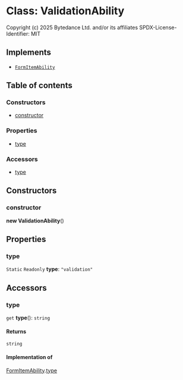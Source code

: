 # Class: ValidationAbility

Copyright (c) 2025 Bytedance Ltd. and/or its affiliates
SPDX-License-Identifier: MIT

## Implements

* [`FormItemAbility`](/en/auto-docs/form-core/interfaces/FormItemAbility.md)

## Table of contents

### Constructors

* [constructor](/en/auto-docs/form-core/classes/ValidationAbility.md#constructor)

### Properties

* [type](/en/auto-docs/form-core/classes/ValidationAbility.md#type)

### Accessors

* [type](/en/auto-docs/form-core/classes/ValidationAbility.md#type-1)

## Constructors

### constructor

**new ValidationAbility**()

## Properties

### type

`Static` `Readonly` **type**: `"validation"`

## Accessors

### type

`get` **type**(): `string`

#### Returns

`string`

#### Implementation of

[FormItemAbility](/en/auto-docs/form-core/interfaces/FormItemAbility.md).[type](/en/auto-docs/form-core/interfaces/FormItemAbility.md#type)
